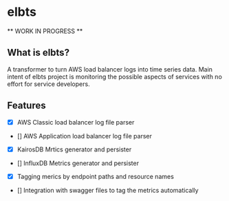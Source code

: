 # elbts

** WORK IN PROGRESS **

What is elbts?
--------------

A transformer to turn AWS load balancer logs into time series data. Main intent of elbts project is monitoring the possible aspects of services with no effort for service developers. 


Features
--------
 - [x] AWS Classic load balancer log file parser
 - [] AWS Application load balancer log file parser
 - [x] KairosDB Mrtics generator and persister
 - [] InfluxDB Metrics generator and persister
 - [x] Tagging merics by endpoint paths and resource names
 - [] Integration with swagger files to tag the metrics automatically
 
